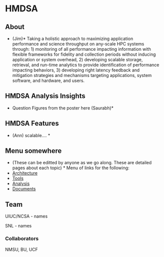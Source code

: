 HMDSA
=====

## About ## 
* (Jim)*
Taking a holistic approach to maximizing application performance and science throughput on any-scale HPC systems through: 1) monitoring of all performance impacting information with flexible frameworks for fidelity and collection periods without inducing application or system overhead, 2) developing scalable storage, retrieval, and run-time analytics to provide identification of performance impacting behaviors, 3) developing right latency feedback and mitigation strategies and mechanisms targeting applications, system software, and hardware, and users.

## HMDSA Analysis Insights ##
* Question Figures from the poster here (Saurabh)*

## HMDSA Features ##
* (Ann) scalable.... *

## Menu somewhere ##
* (These can be editted by anyone as we go along. These are detailed pages about each topic) *
Menu of links for the following:
* [Architecture](arch/index.md) 
* [Tools](tools/index.md)
* [Analysis](analysis/index.md)
* [Documents](docs/index.md)

## Team ##
UIUC/NCSA - names

SNL - names

### Collaborators ###
NMSU, BU, UCF
